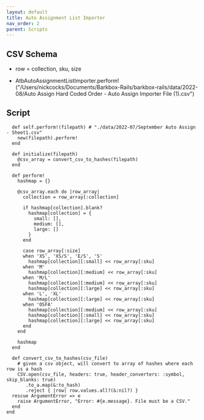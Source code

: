 ```yaml
---
layout: default
title: Auto Assignment List Importer 
nav_order: 2
parent: Scripts
---
```


## CSV Schema
- row = collection, sku, size

- AtbAutoAssignmentListImporter.perform!("/Users/nickcocks/Documents/Barkbox-Rails/barkbox-rails/data/2022-08/Auto Assign Hard Coded Order - Auto Assign Importer File  (1).csv")

## Script

```class AtbAutoAssignmentListImporter < CsvImporter
  def self.perform!(filepath) # "./data/2022-07/September Auto Assign  - Sheet1.csv"
    new(filepath).perform!
  end

  def initialize(filepath)
    @csv_array = convert_csv_to_hashes(filepath)
  end

  def perform!
    hashmap = {}

    @csv_array.each do |row_array|
      collection = row_array[:collection]

      if hashmap[collection].blank?
        hashmap[collection] = {
          small: [],
          medium: [],
          large: []
        }
      end

      case row_array[:size]
      when 'XS', 'XS/S', 'E/S', 'S'
        hashmap[collection][:small] << row_array[:sku]
      when 'M'
        hashmap[collection][:medium] << row_array[:sku]
      when 'M/L'
        hashmap[collection][:medium] << row_array[:sku]
        hashmap[collection][:large] << row_array[:sku]
      when 'L', 'XL'
        hashmap[collection][:large] << row_array[:sku]
      when 'OSFA'
        hashmap[collection][:medium] << row_array[:sku]
        hashmap[collection][:small] << row_array[:sku]
        hashmap[collection][:large] << row_array[:sku]
      end
    end

    hashmap
  end

  def convert_csv_to_hashes(csv_file)
    # given a csv object, will convert to array of hashes where each row is a hash
    CSV.open(csv_file, headers: true, header_converters: :symbol, skip_blanks: true)
       .to_a.map(&:to_hash)
       .reject { |row| row.values.all?(&:nil?) }
  rescue ArgumentError => e
    raise ArgumentError, "Error: #{e.message}. File must be a CSV."
  end
end
```